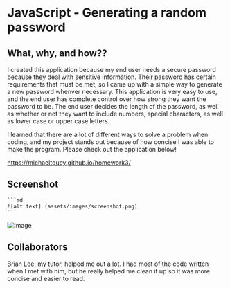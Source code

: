 # JavaScript - Generating a random password

## What, why, and how??
I created this application because my end user needs a secure password because they deal with sensitive information.  Their password has certain requirements that must be met, so I came up with a simple way to generate a new password whenver necessary.  This application is very easy to use, and the end user has complete control over how strong they want the password to be.  The end user decides the length of the password, as well as whether or not they want to include numbers, special characters, as well as lower case or upper case letters.

I learned that there are a lot of different ways to solve a problem when coding, and my project stands out because of how concise I was able to make the program.  Please check out the application below!

https://michaeltouey.github.io/homework3/

## Screenshot

    ```md
    ![alt text] (assets/images/screenshot.png) 
    ```
![image](https://user-images.githubusercontent.com/79162410/111926901-130f8600-8a85-11eb-952a-286ae9f259ed.png)


## Collaborators
Brian Lee, my tutor, helped me out a lot.  I had most of the code written when I met with him, but he really helped me clean it up so it was more concise and easier to read.
